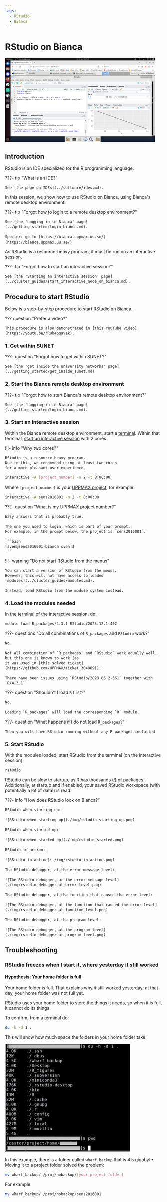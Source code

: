 ```yaml
---
tags:
  - RStudio
  - Bianca
---
```


# RStudio on Bianca

![RStudio on Bianca](./img/rstudio_in_action_480_x_270.png)

## Introduction

RStudio is an IDE specialized for the R programming language.

???- tip "What is an IDE?"

    See [the page on IDEs](../software/ides.md).

In this session, we show how to use RStudio on Bianca,
using Bianca's remote desktop environment.

???- tip "Forgot how to login to a remote desktop environment?"

    See [the 'Logging in to Bianca' page](../getting_started/login_bianca.md).

    Spoiler: go to [https://bianca.uppmax.uu.se/](https://bianca.uppmax.uu.se/)

As RStudio is a resource-heavy program,
it must be run on an interactive session.

???- tip "Forgot how to start an interactive session?"

    See [the 'Starting an interactive session' page](../cluster_guides/start_interactive_node_on_bianca.md).

## Procedure to start RStudio

Below is a step-by-step procedure to start RStudio on Bianca.

??? question "Prefer a video?"

    This procedure is also demonstrated in [this YouTube video](https://youtu.be/rRUb4pqaVak).

### 1. Get within SUNET

???- question "Forgot how to get within SUNET?"

    See [the 'get inside the university networks' page](../getting_started/get_inside_sunet.md)

### 2. Start the Bianca remote desktop environment

???- tip "Forgot how to start Bianca's remote desktop environment?"

    See [the 'Logging in to Bianca' page](../getting_started/login_bianca.md).

### 3. Start an interactive session

Within the Bianca remote desktop environment, start a [terminal](../software/terminal.md).
Within that terminal,
[start an interactive session](../cluster_guides/start_interactive_node_on_bianca.md)
with 2 cores:

!!!- info "Why two cores?"

    RStudio is a resource-heavy program.
    Due to this, we recommend using at least two cores
    for a more pleasant user experience.


```bash
interactive -A [project_number] -n 2 -t 8:00:00
```

Where `[project_number]` is your
[UPPMAX project](../getting_started/project.md), for example:

```bash
interactive -A sens2016001 -n 2 -t 8:00:00
```

???- question "What is my UPPMAX project number?"

    Easy answers that is probably true:

    The one you used to login, which is part of your prompt.
    For example, in the prompt below, the project is `sens2016001`.

    ```bash
    [sven@sens2016001-bianca sven]$
    ```

!!!- warning "Do not start RStudio from the menus"

    You can start a version of RStudio from the menus.
    However, this will not have access to loaded
    [modules](../cluster_guides/modules.md).

    Instead, load RStudio from the module system instead.

### 4. Load the modules needed

In the terminal of the interactive session, do:


```bash
module load R_packages/4.3.1 RStudio/2023.12.1-402
```

???- questions "Do all combinations of `R_packages` and `RStudio` work?"

    No.

    Not all combination of `R_packages` and `RStudio` work equally well,
    but this one is known to work (as
    it was used in [this solved ticket](https://github.com/UPPMAX/ticket_304069)).

    There have been issues using `RStudio/2023.06.2-561` together with `R/4.3.1`

???- question "Shouldn't I load `R` first?"

    No.

    Loading `R_packages` will load the corresponding `R` module.

???- question "What happens if I do not load `R_packages`?"

    Then you will have RStudio running without any R packages installed

### 5. Start RStudio

With the modules loaded, start RStudio from the terminal (on the
interactive session):

```bash
rstudio
```

RStudio can be slow to startup, as R has thousands (!) of packages.
Additionally, at startup and if enabled, your saved RStudio workspace
(with potentially a lot of data!) is read.

???- info "How does RStudio look on Bianca?"

    RStudio when starting up:

    ![RStudio when starting up](./img/rstudio_starting_up.png)

    RStudio when started up:

    ![RStudio when started up](./img/rstudio_started.png)

    RStudio in action:

    ![RStudio in action](./img/rstudio_in_action.png)

    The RStudio debugger, at the error message level:

    ![The RStudio debugger, at the error message level](./img/rstudio_debugger_at_error_level.png)

    The RStudio debugger, at the function-that-caused-the-error level:

    ![The RStudio debugger, at the function-that-caused-the-error level](./img/rstudio_debugger_at_function_level.png)

    The RStudio debugger, at the program level:

    ![The RStudio debugger, at the program level](./img/rstudio_debugger_at_program_level.png)

## Troubleshooting

### RStudio freezes when I start it, where yesterday it still worked

#### Hypothesis: Your home folder is full

Your home folder is full. That explains why it still worked yesterday:
at that day, your home folder was not full yet.

RStudio uses your home folder
to store the things it needs, so when it is full, it cannot do its
things.

To confirm, from a terminal do:

```bash
du -h -d 1 .
```

This will show how much space the folders in your home folder take:

![Home folder of a user that had RStudio frozen](./img/rstudio_on_bianca_freeze_du.png)

In this example, there is a folder called `wharf_backup` that is
4.5 gigabyte. Moving it to a project folder solved the problem:

```bash
mv wharf_backup/ /proj/nobackup/[your_project_folder]
```

For example:

```bash
mv wharf_backup/ /proj/nobackup/sens2016001

```
